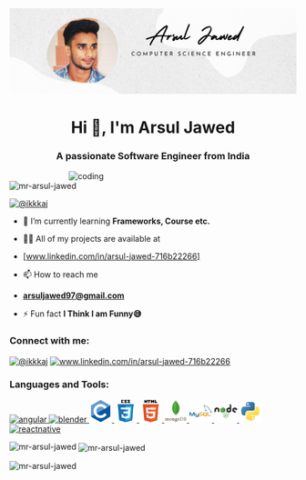 ![logo](https://github.com/mr-arsul-jawed/mr-arsul-jawed/blob/main/Neutral%20Creative%20Professional%20LinkedIn%20Article%20Cover%20Image.png)
<h1 align="center">Hi 👋, I'm Arsul Jawed</h1>
<h3 align="center">A passionate Software Engineer from India</h3>

<img aligh="right" alt="coding"  width="400" align="right"
src="https://camo.githubusercontent.com/4d9f5ecceb711eec6e2018f38a5677dc657c9738d4a65ba3b928c41c0a45b439/68747470733a2f2f6d69726f2e6d656469756d2e636f6d2f6d61782f313336302f302a37513379765349765f7430696f4a2d5a2e676966"> 


<p align="left"> <img src="https://komarev.com/ghpvc/?username=mr-arsul-jawed&label=Profile%20views&color=0e75b6&style=flat" alt="mr-arsul-jawed" /> </p>

<p align="left"> <a href="https://twitter.com/@ikkkaj" target="blank"><img src="https://img.shields.io/twitter/follow/@ikkkaj?logo=twitter&style=for-the-badge" alt="@ikkkaj" /></a> </p>

- 🌱 I’m currently learning **Frameworks, Course etc.**

- 👨‍💻 All of my projects are available at
- [www.linkedin.com/in/arsul-jawed-716b22266]

- 📫 How to reach me
- **arsuljawed97@gmail.com**

- ⚡ Fun fact **I Think I am Funny😅**

<h3 align="left">Connect with me:</h3>
<p align="left">
<a href="https://twitter.com/@ikkkaj" target="blank"><img align="center" src="https://raw.githubusercontent.com/rahuldkjain/github-profile-readme-generator/master/src/images/icons/Social/twitter.svg" alt="@ikkkaj" height="30" width="40" /></a>
<a href="https://linkedin.com/in/www.linkedin.com/in/arsul-jawed-716b22266" target="blank"><img align="center" src="https://raw.githubusercontent.com/rahuldkjain/github-profile-readme-generator/master/src/images/icons/Social/linked-in-alt.svg" alt="www.linkedin.com/in/arsul-jawed-716b22266" height="30" width="40" /></a>
</p>


<h3 align="left">Languages and Tools:</h3>
<p align="left"> <a href="https://angular.io" target="_blank" rel="noreferrer"> <img src="https://angular.io/assets/images/logos/angular/angular.svg" alt="angular" width="40" height="40"/> </a> <a href="https://www.blender.org/" target="_blank" rel="noreferrer"> <img src="https://download.blender.org/branding/community/blender_community_badge_white.svg" alt="blender" width="40" height="40"/> </a> <a href="https://www.cprogramming.com/" target="_blank" rel="noreferrer"> <img src="https://raw.githubusercontent.com/devicons/devicon/master/icons/c/c-original.svg" alt="c" width="40" height="40"/> </a> <a href="https://www.w3schools.com/css/" target="_blank" rel="noreferrer"> <img src="https://raw.githubusercontent.com/devicons/devicon/master/icons/css3/css3-original-wordmark.svg" alt="css3" width="40" height="40"/> </a> <a href="https://www.w3.org/html/" target="_blank" rel="noreferrer"> <img src="https://raw.githubusercontent.com/devicons/devicon/master/icons/html5/html5-original-wordmark.svg" alt="html5" width="40" height="40"/> </a> <a href="https://www.mongodb.com/" target="_blank" rel="noreferrer"> <img src="https://raw.githubusercontent.com/devicons/devicon/master/icons/mongodb/mongodb-original-wordmark.svg" alt="mongodb" width="40" height="40"/> </a> <a href="https://www.mysql.com/" target="_blank" rel="noreferrer"> <img src="https://raw.githubusercontent.com/devicons/devicon/master/icons/mysql/mysql-original-wordmark.svg" alt="mysql" width="40" height="40"/> </a> <a href="https://nodejs.org" target="_blank" rel="noreferrer"> <img src="https://raw.githubusercontent.com/devicons/devicon/master/icons/nodejs/nodejs-original-wordmark.svg" alt="nodejs" width="40" height="40"/> </a> <a href="https://www.python.org" target="_blank" rel="noreferrer"> <img src="https://raw.githubusercontent.com/devicons/devicon/master/icons/python/python-original.svg" alt="python" width="40" height="40"/> </a> <a href="https://reactnative.dev/" target="_blank" rel="noreferrer"> <img src="https://reactnative.dev/img/header_logo.svg" alt="reactnative" width="40" height="40"/> </a> </p>

<p><img align="left" src="https://github-readme-stats.vercel.app/api/top-langs?username=mr-arsul-jawed&show_icons=true&locale=en&layout=compact" alt="mr-arsul-jawed" /></p>

<p>&nbsp;<img align="center" src="https://github-readme-stats.vercel.app/api?username=mr-arsul-jawed&show_icons=true&locale=en" alt="mr-arsul-jawed" /></p>

<p><img align="center" src="https://github-readme-streak-stats.herokuapp.com/?user=mr-arsul-jawed&" alt="mr-arsul-jawed" /></p>
